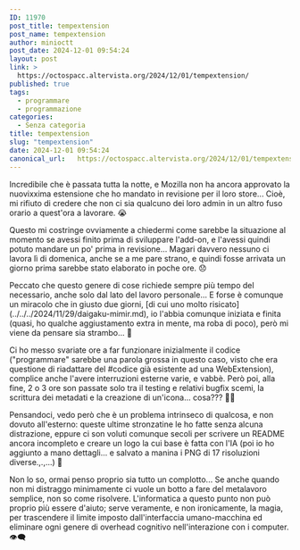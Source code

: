 ```yaml
---
ID: 11970
post_title: tempextension
post_name: tempextension
author: minioctt
post_date: 2024-12-01 09:54:24
layout: post
link: >
  https://octospacc.altervista.org/2024/12/01/tempextension/
published: true
tags:
  - programmare
  - programmazione
categories:
  - Senza categoria
title: tempextension
slug: "tempextension"
date: 2024-12-01 09:54:24
canonical_url:   https://octospacc.altervista.org/2024/12/01/tempextension/
---
```

<!-- wp:paragraph -->
<p markdown="1">Incredibile che è passata tutta la notte, e Mozilla non ha ancora approvato la nuovixxima estensione che ho mandato in revisione per il loro store... Cioè, mi rifiuto di credere che non ci sia qualcuno dei loro admin in un altro fuso orario a quest'ora a lavorare. 😭</p>
<!-- /wp:paragraph -->

<!-- wp:paragraph -->
<p markdown="1">Questo mi costringe ovviamente a chiedermi come sarebbe la situazione al momento se avessi finito prima di sviluppare l'add-on, e l'avessi quindi potuto mandare un po' prima in revisione... Magari davvero nessuno ci lavora lì di domenica, anche se a me pare strano, e quindi fosse arrivata un giorno prima sarebbe stato elaborato in poche ore. 😞</p>
<!-- /wp:paragraph -->

<!-- wp:paragraph -->
<p markdown="1">Peccato che questo genere di cose richiede sempre più tempo del necessario, anche solo dal lato del lavoro personale... E forse è comunque un miracolo che in giusto due giorni, [di cui uno molto risicato](../../../2024/11/29/daigaku-mimir.md), io l'abbia comunque iniziata e finita (quasi, ho qualche aggiustamento extra in mente, ma roba di poco), però mi viene da pensare sia strambo... 🤥</p>
<!-- /wp:paragraph -->

<!-- wp:paragraph -->
<p markdown="1">Ci ho messo svariate ore a far funzionare inizialmente il codice ("programmare" sarebbe una parola grossa in questo caso, visto che era questione di riadattare del #codice già esistente ad una WebExtension), complice anche l'avere interruzioni esterne varie, e vabbè. Però poi, alla fine, 2 o 3 ore son passate solo tra il testing e relativi bugfix scemi, la scrittura dei metadati e la creazione di un'icona... cosa??? 🤨🤨</p>
<!-- /wp:paragraph -->

<!-- wp:paragraph -->
<p markdown="1">Pensandoci, vedo però che è un problema intrinseco di qualcosa, e non dovuto all'esterno: queste ultime stronzatine le ho fatte senza alcuna distrazione, eppure ci son voluti comunque secoli per scrivere un README ancora incompleto e creare un logo la cui base è fatta con l'IA (poi io ho aggiunto a mano dettagli... e salvato a manina i PNG di 17 risoluzioni diverse.,.,...) 😬</p>
<!-- /wp:paragraph -->

<!-- wp:paragraph -->
<p markdown="1">Non lo so, ormai penso proprio sia tutto un complotto... Se anche quando non mi distraggo minimamente ci vuole un botto a fare del metalavoro semplice, non so come risolvere. L'informatica a questo punto non può proprio più essere d'aiuto; serve veramente, e non ironicamente, la magia, per trascendere il limite imposto dall'interfaccia umano-macchina ed eliminare ogni genere di overhead cognitivo nell'interazione con i computer. 👁️‍🗨️</p>
<!-- /wp:paragraph -->